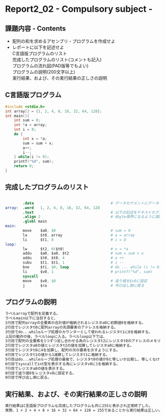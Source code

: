 # Report2_02 - Compulsory subject -

## 課題内容 - Contents
* 配列の和を求めるアセンブリ・プログラムを作成せよ
* レポートに以下を記述せよ  
    C言語版プログラムのリスト  
    完成したプログラムのリスト(コメントも記入)  
    プログラムの流れ図(PAD版等でもよい)  
    プログラムの説明(200文字以上)  
    実行結果、および、その実行結果の正しさの説明  

## C言語版プログラム
```c
#include <stdio.h>
int array[] = {1, 2, 4, 8, 16, 32, 64, 128};
int main(){
    int sum = 0;
    int *a = array;
    int i = 8;
    do {
        int x = *a;
        sum = sum + x;
        a++;
        i--;
    } while(i != 0);
    printf("%d", sum);
    return 0;
}
```

## 完成したプログラムのリスト
```s

        .data                                   # データセグメントにデータを配置することを示す
array:  .word   1, 2, 4, 8, 16, 32, 64, 128
        .text                                   # 以下の記述をテキストセグメントに配置
        .align 2                                # 4byte境界になるように調整する
        .globl main
main:
        move    $a0, $0                         # sum = 0
        la      $t0, array                      # a = array
        li      $t1, 8                          # i = 8
loop:
        lw      $t2, 0($t0)                     # x = *a
        addu    $a0, $a0, $t2                   # sum = sum + x
        addu    $t0, $t0, 4                     # a ++
        subu    $t1, $t1, 1                     # i --
        bne     $t1, $0, loop                   # do ... while (i != 0)
        li      $v0, 1                          # printf("%d", sum)
        syscall
        move    $v0, $0                         # 返り値を$v0に設定
        j       $ra                             # 呼び出し側に戻る
```

## プログラムの説明
```txt
ラベルarrayで配列を定義する。
ラベルmain以下に注目すると、
1行目で配列arrayの全要素の合計値が格納されるレジスタa0に初期値0を格納する。
2行目でレジスタt0に配列arrayの先頭要素のアドレスを格納する。
3行目でdo...whileループ処理のカウンターとして使われるレジスタt1に8を格納する。
上記の動作の後、ラベルloopに入る。ラベルloop以下では、
1行目で配列の全要素を1つずつ足し合わせる為のレジスタt2にレジスタt0のアドレスのメモリの内容を格納する。
2行目でレジスタa0の値とレジスタt2の値を加算してレジスタa0に格納する。
3行目でレジスタt0に4を加算し、配列の次の要素を示すようにする。
4行目でレジスタt1の値から1減算してレジスタt1に格納する。
5行目はdo...whileループ処理の最後で、レジスタt0の値が0と等しいか比較し、等しくなければラベルloopのアドレスへ分岐する
6行目でsyscallでint型を表示する為にレジスタv0に1を格納する。
7行目でレジスタa0の値を表示する。
8行目で返り値0をレジスタv0に設定する。
9行目で呼び出し側に戻る。
```

## 実行結果、および、その実行結果の正しさの説明
```txt
実行結果はC言語版プログラムも完成したプログラムも共に255と表示され正常終了した。
実際、1 + 2 + 4 + 8 + 16 + 32 + 64 + 128 = 255であることから実行結果は正しい。
```
